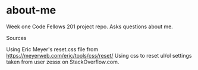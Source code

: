 # about-me
Week one Code Fellows 201 project repo. Asks questions about me.

Sources

Using Eric Meyer's reset.css file from https://meyerweb.com/eric/tools/css/reset/
Using css to reset ul/ol settings taken from user zessx on StackOverflow.com.

